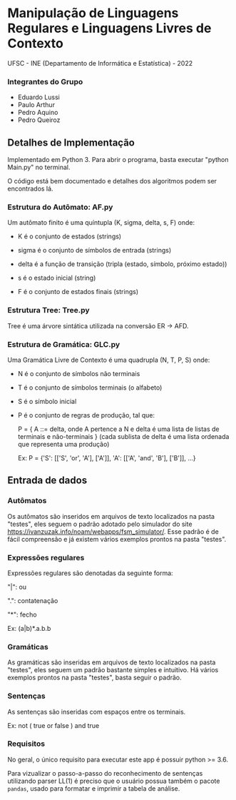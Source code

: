 # Manipulação de Linguagens Regulares e Linguagens Livres de Contexto

UFSC - INE (Departamento de Informática e Estatística) - 2022

### Integrantes do Grupo
  * Eduardo Lussi
  * Paulo Arthur
  * Pedro Aquino
  * Pedro Queiroz

## Detalhes de Implementação

Implementado em Python 3. Para abrir o programa, basta executar "python Main.py" no terminal.

O código está bem documentado e detalhes dos algoritmos podem ser encontrados lá.

### Estrutura do Autômato: AF.py

Um autômato finito é uma quíntupla (K, sigma, delta, s, F) onde:

  - K é o conjunto de estados (strings)

  - sigma é o conjunto de símbolos de entrada (strings)

  - delta é a função de transição (tripla (estado, símbolo, próximo estado))

  - s é o estado inicial (string)

  - F é o conjunto de estados finais (strings)

### Estrutura Tree: Tree.py

Tree é uma árvore sintática utilizada na conversão ER -> AFD.

### Estrutura de Gramática: GLC.py

Uma Gramática Livre de Contexto é uma quadrupla (N, T, P, S) onde:

  - N é o conjunto de símbolos não terminais
  
  - T é o conjunto de símbolos terminais (o alfabeto)
  
  - S é o símbolo inicial
  
  - P é o conjunto de regras de produção, tal que:
    
    P = { A ::= delta, onde A pertence a N e delta é uma lista de listas de terminais e não-terminais } (cada sublista de delta é uma lista ordenada que representa uma produção)
    
    Ex: P = {'S': [['S', 'or', 'A'], ['A']], 'A': [['A', 'and', 'B'], ['B']], ...}

## Entrada de dados

### Autômatos

Os autômatos são inseridos em arquivos de texto localizados na pasta "testes", eles seguem o padrão adotado pelo simulador do site <https://ivanzuzak.info/noam/webapps/fsm_simulator/>. Esse padrão é de fácil compreensão e já existem vários exemplos prontos na pasta "testes".

### Expressões regulares

Expressões regulares são denotadas da seguinte forma:

"|": ou
 
".": contatenação
 
"*": fecho

Ex: (a|b)*.a.b.b

### Gramáticas

As gramáticas são inseridas em arquivos de texto localizados na pasta "testes", eles seguem um padrão bastante simples e intuitivo. Há vários exemplos prontos na pasta "testes", basta seguir o padrão.

### Sentenças

As sentenças são inseridas com espaços entre os terminais.

Ex: not ( true or false ) and true

### Requisitos

No geral, o único requisito para executar este app é possuir python >= 3.6.

Para vizualizar o passo-a-passo do reconhecimento de sentenças utilizando parser LL(1) é preciso que o usuário possua também o pacote `pandas`, usado para formatar e imprimir a tabela de análise.